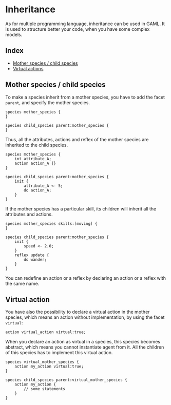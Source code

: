 [//]: # (startConcept|inheritance)
[//]: # (keyword|concept_inheritance)
# Inheritance

As for multiple programming language, inheritance can be used in GAML. It is used to structure better your code, when you have some complex models.

## Index

* [Mother species / child species](#mother-species-/-child-species)
* [Virtual actions](#virtual-actions)

## Mother species / child species

To make a species inherit from a mother species, you have to add the facet `parent`, and specify the mother species.

```
species mother_species {
}

species child_species parent:mother_species {
}
```

Thus, all the attributes, actions and reflex of the mother species are inherited to the child species.

```
species mother_species {
	int attribute_A;
	action action_A {}
}

species child_species parent:mother_species {
	init {
		attribute_A <- 5;
		do action_A;
	}
}
```

If the mother species has a particular skill, its children will inherit all the attributes and actions.

```
species mother_species skills:[moving] {
}

species child_species parent:mother_species {
	init {
		speed <- 2.0;
	}
	reflex update {
		do wander;
	}
}
```

You can redefine an action or a reflex by declaring an action or a reflex with the same name.

## Virtual action

You have also the possibility to declare a virtual action in the mother species, which means an action without implementation, by using the facet `virtual`:

```
action virtual_action virtual:true;
```

When you declare an action as virtual in a species, this species becomes abstract, which means you cannot instantiate agent from it. All the children of this species has to implement this virtual action.

```
species virtual_mother_species {
	action my_action virtual:true;
}

species child_species parent:virtual_mother_species {
	action my_action {
		// some statements
	}
}
```
[//]: # (endConcept|inheritance)